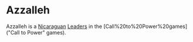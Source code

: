 # Azzalleh

Azzalleh is a [Nicaraguan](Nicaraguan) [Leaders](leader) in the [Call%20to%20Power%20games]("Call to Power" games).